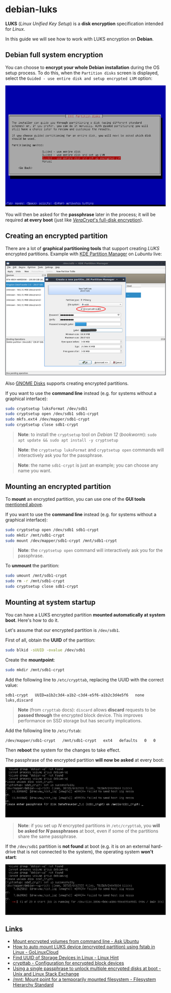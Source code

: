 # debian-luks

**LUKS** (_Linux Unified Key Setup_) is a **disk encryption** specification intended for _Linux_.

In this guide we will see how to work with LUKS encryption on **Debian**.

## Debian full system encryption

You can choose to **encrypt your whole Debian installation** during the OS setup process. To do this, when the `Partition disks` screen is displayed, select the `Guided - use entire disk and setup encrypted LVM` option:

![](img/screen01-setup-encrypted.png)

You will then be asked for the **passphrase** later in the process; it will be required **at every boot** (just like [_VeraCrypt_'s full-disk encryption](https://veracrypt.eu/en/System%20Encryption.html)).

## Creating an encrypted partition

There are a lot of **graphical partitioning tools** that support creating _LUKS_ encrypted partitions. Example with [KDE Partition Manager](https://apps.kde.org/partitionmanager/) on _Lubuntu_ live:

![](img/screen02-encrypt-partition.png)

Also [GNOME Disks](https://apps.gnome.org/DiskUtility/) supports creating encrypted partitions.

If you want to use the **command line** instead (e.g. for systems without a graphical interface):

```bash
sudo cryptsetup luksFormat /dev/sdb1
sudo cryptsetup open /dev/sdb1 sdb1-crypt
sudo mkfs.ext4 /dev/mapper/sdb1-crypt
sudo cryptsetup close sdb1-crypt
```

> **Note**: to install the `cryptsetup` tool on _Debian 12_ (_bookworm_): `sudo apt update && sudo apt install -y cryptsetup`

> **Note**: the `cryptsetup luksFormat` and `cryptsetup open` commands will interactively ask you for the passphrase.

> **Note**: the name `sdb1-crypt` is just an example; you can choose any name you want.

## Mounting an encrypted partition

To **mount** an encrypted partition, you can use one of the **GUI tools** [mentioned above](#creating-an-encrypted-partition).

If you want to use the **command line** instead (e.g. for systems without a graphical interface):

```bash
sudo cryptsetup open /dev/sdb1 sdb1-crypt
sudo mkdir /mnt/sdb1-crypt
sudo mount /dev/mapper/sdb1-crypt /mnt/sdb1-crypt
```

> **Note**: the `cryptsetup open` command will interactively ask you for the passphrase.

To **unmount** the partition:

```bash
sudo umount /mnt/sdb1-crypt
sudo rm -r /mnt/sdb1-crypt
sudo cryptsetup close sdb1-crypt
```

## Mounting at system startup

You can have a LUKS encrypted partition **mounted automatically at system boot**. Here's how to do it.

Let's assume that our encrypted partition is `/dev/sdb1`.

First of all, obtain the **UUID** of the partition:

```bash
sudo blkid -sUUID -ovalue /dev/sdb1
```

Create the **mountpoint**:

```bash
sudo mkdir /mnt/sdb1-crypt
```

Add the following line to `/etc/crypttab`, replacing the UUID with the correct value:

```
sdb1-crypt   UUID=a1b2c3d4-a1b2-c3d4-e5f6-a1b2c3d4e5f6   none   luks,discard
```

> **Note** (from `crypttab` docs): `discard` allows **discard** requests to be **passed through** the encrypted block device. This improves performance on SSD storage but has security implications.

Add the following line to `/etc/fstab`:

```
/dev/mapper/sdb1-crypt   /mnt/sdb1-crypt   ext4   defaults   0   0
```

Then **reboot** the system for the changes to take effect.

The passphrase of the encrypted partition **will now be asked** at every boot:

![](img/screen03-startup-found.png)

> **Note**: if you set up _N_ encrypted partitions in `/etc/crypttab`, you **will be asked for _N_ passphrases** at boot, even if some of the partitions share the same passphrase.

If the `/dev/sdb1` partition is **not found** at boot (e.g. it is on an external hard-drive that is not connected to the system), the operating system **won't start**:

![](img/screen04-startup-not-found.png)

## Links

- [Mount encrypted volumes from command line - Ask Ubuntu](https://askubuntu.com/questions/63594/mount-encrypted-volumes-from-command-line/63598#63598)
- [How to auto mount LUKS device (encrypted partition) using fstab in Linux - GoLinuxCloud](https://www.golinuxcloud.com/mount-luks-encrypted-disk-partition-linux/)
- [Find UUID of Storage Devices in Linux - Linux Hint](https://linuxhint.com/uuid_storage_devices_linux/)
- [crypttab - Configuration for encrypted block devices](https://www.freedesktop.org/software/systemd/man/crypttab.html)
- [Using a single passphrase to unlock multiple encrypted disks at boot - Unix and Linux Stack Exchange](https://unix.stackexchange.com/questions/392284/using-a-single-passphrase-to-unlock-multiple-encrypted-disks-at-boot/392286#392286)
- [/mnt: Mount point for a temporarily mounted filesystem - Filesystem Hierarchy Standard](https://www.pathname.com/fhs/pub/fhs-2.3.html#MNTMOUNTPOINTFORATEMPORARILYMOUNT)
